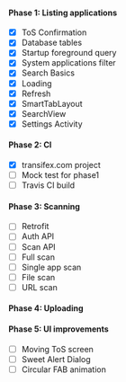 #### Phase 1: Listing applications
- [X] ToS Confirmation
- [X] Database tables
- [X] Startup foreground query
- [X] System applications filter
- [X] Search Basics
- [X] Loading
- [X] Refresh
- [X] SmartTabLayout
- [X] SearchView
- [X] Settings Activity

#### Phase 2: CI
- [X] transifex.com project
- [ ] Mock test for phase1
- [ ] Travis CI build

#### Phase 3: Scanning
- [ ] Retrofit
- [ ] Auth API
- [ ] Scan API
- [ ] Full scan
- [ ] Single app scan
- [ ] File scan
- [ ] URL scan

#### Phase 4: Uploading

#### Phase 5: UI improvements
- [ ] Moving ToS screen
- [ ] Sweet Alert Dialog
- [ ] Circular FAB animation
